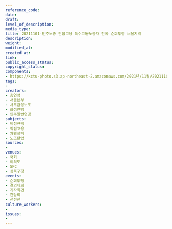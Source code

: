 ```yaml
---
reference_code: 
date: 
draft: 
level_of_description: 
media_type: 
title: 20211101-민주노총 간접고용 특수고용노동자 전국 순회투쟁 서울지역
description: 
weight: 
modified_at: 
created_at: 
link: 
public_access_status: 
copyright_status: 
components:
- https://kctu-photo.s3.ap-northeast-2.amazonaws.com/2021년/11월/20211101-민주노총+간접고용+특수고용노동자+전국+순회투쟁+서울지역/404400_63496_1635.jpg
tags:
- 
creators:
- 총연맹
- 서울본부
- 사무금융노조
- 화섬연맹
- 민주일반연맹
subjects:
- 비정규직
- 직접고용
- 차별철폐
- 노조탄압
sources:
- 
venues:
- 국회
- 여의도
- SPC
- 성북구청
events:
- 순회투쟁
- 결의대회
- 기자회견
- 간담회
- 선전전
culture_workers:
- 
issues:
- 
---
```

